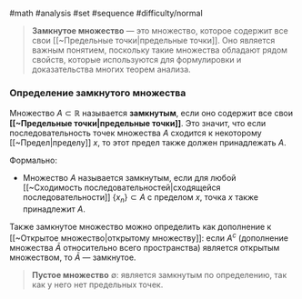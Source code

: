 #math #analysis 
#set #sequence 
#difficulty/normal 
>**Замкнутое множество** — это множество, которое содержит все свои [[~Предельные точки|предельные точки]]. Оно является важным понятием, поскольку такие множества обладают рядом свойств, которые используются для формулировки и доказательства многих теорем анализа.

### Определение замкнутого множества
Множество $A \subset \mathbb{R}$ называется **замкнутым**, если оно содержит все свои **[[~Предельные точки|предельные точки]]**. Это значит, что если последовательность точек множества $A$ сходится к некоторому [[~Предел|пределу]] $x$, то этот предел также должен принадлежать $A$.

Формально:
- Множество $A$ называется замкнутым, если для любой [[~Сходимость последовательностей|сходящейся последовательности]] $\{x_n\} \subset A$ с пределом $x$, точка $x$ также принадлежит $A$.

Также замкнутое множество можно определить как дополнение к [[~Открытое множество|открытому множеству]]: если $A^c$ (дополнение множества $\bar A$ относительно всего пространства) является открытым множеством, то $\bar A$ — замкнутое.

> **Пустое множество** $\emptyset$: является замкнутым по определению, так как у него нет предельных точек.